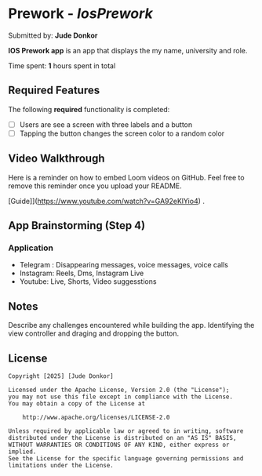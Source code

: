 # Prework - *IosPrework*

Submitted by: **Jude Donkor**

**IOS Prework app** is an app that displays the my name, university and role. 

Time spent: **1** hours spent in total

## Required Features

The following **required** functionality is completed:

- [ ] Users are see a screen with three labels and a button
- [ ] Tapping the button changes the screen color to a random color
 
## Video Walkthrough

Here is a reminder on how to embed Loom videos on GitHub. Feel free to remove this reminder once you upload your README. 

[Guide]](https://www.youtube.com/watch?v=GA92eKlYio4) .

## App Brainstorming (Step 4)

### Application
 - Telegram : Disappearing messages, voice messages, voice calls
 - Instagram: Reels, Dms, Instagram Live
 - Youtube: Live, Shorts, Video suggesstions

## Notes

Describe any challenges encountered while building the app.
Identifying the view controller and draging and dropping the button.



## License

    Copyright [2025] [Jude Donkor]

    Licensed under the Apache License, Version 2.0 (the "License");
    you may not use this file except in compliance with the License.
    You may obtain a copy of the License at

        http://www.apache.org/licenses/LICENSE-2.0

    Unless required by applicable law or agreed to in writing, software
    distributed under the License is distributed on an "AS IS" BASIS,
    WITHOUT WARRANTIES OR CONDITIONS OF ANY KIND, either express or implied.
    See the License for the specific language governing permissions and
    limitations under the License.
